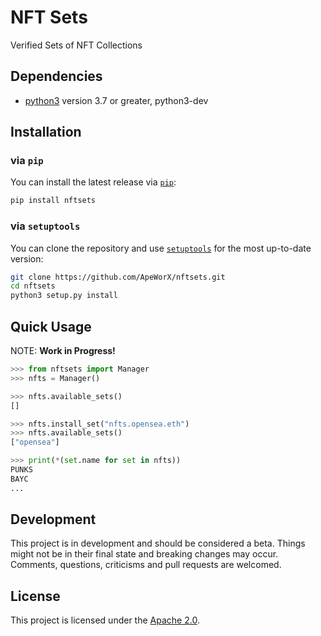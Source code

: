 # NFT Sets

Verified Sets of NFT Collections

## Dependencies

* [python3](https://www.python.org/downloads) version 3.7 or greater, python3-dev

## Installation

### via `pip`

You can install the latest release via [`pip`](https://pypi.org/project/pip/):

```bash
pip install nftsets
```

### via `setuptools`

You can clone the repository and use [`setuptools`](https://github.com/pypa/setuptools) for the most up-to-date version:

```bash
git clone https://github.com/ApeWorX/nftsets.git
cd nftsets
python3 setup.py install
```

## Quick Usage

NOTE: **Work in Progress!**

```py
>>> from nftsets import Manager
>>> nfts = Manager()

>>> nfts.available_sets()
[]

>>> nfts.install_set("nfts.opensea.eth")
>>> nfts.available_sets()
["opensea"]

>>> print(*(set.name for set in nfts))
PUNKS
BAYC
...
```

## Development

This project is in development and should be considered a beta.
Things might not be in their final state and breaking changes may occur.
Comments, questions, criticisms and pull requests are welcomed.

## License

This project is licensed under the [Apache 2.0](LICENSE).
